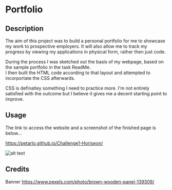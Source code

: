 # Portfolio

## Description

The aim of this project was to build a personal portfolio for me to showcase my work to prospective employers. It will also allow me to track my progress by viewing my applications in physical form, rather then just code.

During the process I was sketched out the basis of my webpage, based on the sample portfolio in the task ReadMe.    
I then built the HTML code according to that layout and attempted to incorportate the CSS afterwards.

CSS is definatley something I need to practice more. I'm not entirely satisfied with the outcome but I believe it gives me a decent starting point to improve.


## Usage

The link to access the website and a screenshot of the finished page is below...

https://petarlo.github.io/Challenge1-Horiseon/

![alt text](assets/images/screenshot.png)

## Credits

Banner https://www.pexels.com/photo/brown-wooden-panel-139309/ 